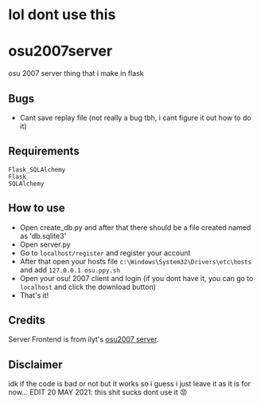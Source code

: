 # lol dont use this

# osu2007server
osu 2007 server thing that i make in flask

## Bugs
* Cant save replay file (not really a bug tbh, i cant figure it out how to do it)

## Requirements
```
Flask_SQLAlchemy
Flask
SQLAlchemy
```

## How to use
* Open create_db.py and after that there should be a file created named as 'db.sqlite3'
* Open server.py
* Go to ``localhost/register`` and register your account
* After that open your hosts file ``c:\Windows\System32\Drivers\etc\hosts`` and add ``127.0.0.1 osu.ppy.sh``
* Open your osu! 2007 client and login (if you dont have it, you can go to ``localhost`` and click the download button)
* That's it!


## Credits
Server Frontend is from ilyt's [osu2007 server](https://github.com/hzlnut/osu-2007).


## Disclaimer
idk if the code is bad or not but it works so i guess i just leave it as it is for now...
EDIT 20 MAY 2021: this shit sucks dont use it :rage:
